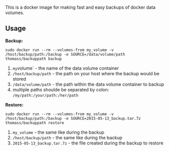 This is a docker image for making fast and easy backups of docker data volumes.

Usage
-----

__Backup:__

```
sudo docker run --rm --volumes-from my_volume -v /host/backup/path:/backup -e SOURCE=/data/volume/path thomass/backuppath backup
```

1. `my`volume` - the name of the data volume container
1. `/host/backup/path` - the path on your host where the backup would be stored
1. `/data/volume/path` - the path within the data volume container to backup
  1. multiple paths shoulde be separated by colon: `/my/path:/your/path:/her/path`

__Restore:__

```
sudo docker run --rm --volumes-from my_volume -v /host/backup/path:/backup -e SOURCE=2015-05-13_backup.tar.7z thomass/backuppath restore
```

1. `my_volume` - the same like during the backup
1. `/host/backup/path` - the same like during the backup
1. `2015-05-13_backup.tar.7z` - the file created during the backup to restore
